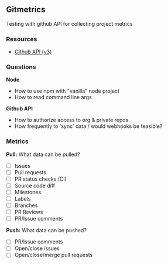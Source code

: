 ## Gitmetrics

Testing with github API for collecting project metrics

### Resources

- [Github API (v3)](https://developer.github.com/v3/)

### Questions

**Node**

- How to use npm with "vanilla" node project
- How to read command line args

**Github API**

- How to authorize access to org & private repos
- How frequently to 'sync' data / would webhooks be feasible?

### Metrics

**Pull:** What data can be pulled?

- [ ] Issues
- [ ] Pull requests
- [ ] PR status checks (CI)
- [ ] Source code diff
- [ ] Milestones
- [ ] Labels
- [ ] Branches
- [ ] PR Reviews
- [ ] PR/Issue comments

**Push:** What data can be pushed?

- [ ] PR/Issue comments
- [ ] Open/close issues
- [ ] Open/close/merge pull requests
